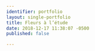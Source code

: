 ```yaml
---
identifier: portfolio
layout: single-portfolio
title: Fleurs à l’étude
date: 2018-12-17 11:38:07 -0500
published: false

---
```

